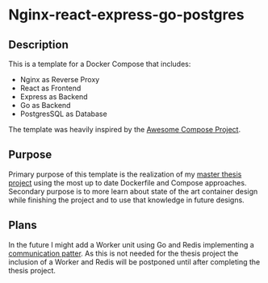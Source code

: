 #

# Nginx-react-express-go-postgres

## Description

This is a template for a Docker Compose that includes:

-   Nginx as Reverse Proxy
-   React as Frontend
-   Express as Backend
-   Go as Backend
-   PostgresSQL as Database

The template was heavily inspired by the [Awesome Compose Project](https://github.com/docker/awesome-compose).

## Purpose

Primary purpose of this template is the realization of my [master thesis project]() using the most up to date Dockerfile and Compose approaches.
Secondary purpose is to more learn about state of the art container design while finishing the project and to use that knowledge in future designs.

## Plans

In the future I might add a Worker unit using Go and Redis implementing a [communication patter](https://redis.com/redis-best-practices/communication-patterns/). As this is not needed for the thesis project the inclusion of a Worker and Redis will be postponed until after completing the thesis project.
